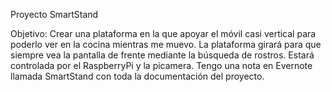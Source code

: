 Proyecto SmartStand

Objetivo:
Crear una plataforma en la que apoyar el móvil casi vertical para poderlo ver en la cocina mientras me muevo. La plataforma girará para que siempre vea la pantalla de frente mediante la búsqueda de rostros. Estará controlada por el RaspberryPi y la picamera.
Tengo una nota en Evernote llamada SmartStand con toda la documentación del proyecto.